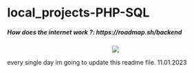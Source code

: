# local_projects-PHP-SQL
<h5>How does the internet work ?: https://roadmap.sh/backend</h5>
<p align="center">
  <img  src="https://user-images.githubusercontent.com/93386476/192370592-79960587-75c8-47a2-8eac-1c39ba154621.png">
 </p>
every single day im going to update this readme file.
11.01.2023
